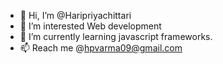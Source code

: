 - 👋 Hi, I’m @Haripriyachittari
- 👀 I’m interested Web development
- 🌱 I’m currently learning javascript frameworks.
- 📫 Reach me @hpvarma09@gmail.com

<!---
Haripriyachittari/Haripriyachittari is a ✨ special ✨ repository because its `README.md` (this file) appears on your GitHub profile.
You can click the Preview link to take a look at your changes.
--->
